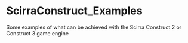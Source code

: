 # ScirraConstruct_Examples
Some examples of what can be achieved with the Scirra Construct 2 or Construct 3 game engine
